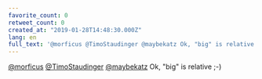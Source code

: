 ```yaml
---
favorite_count: 0
retweet_count: 0
created_at: "2019-01-28T14:48:30.000Z"
lang: en
full_text: '@morficus @TimoStaudinger @maybekatz Ok, "big" is relative ;-)'
---
```


[@morficus](https://twitter.com/morficus)
[@TimoStaudinger](https://twitter.com/TimoStaudinger)
[@maybekatz](https://twitter.com/maybekatz) Ok, "big" is relative ;-)
